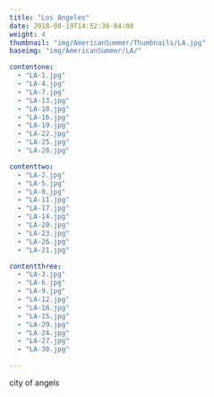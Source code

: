 ```yaml
---
title: "Los Angeles"
date: 2018-08-19T14:52:38-04:00
weight: 4
thumbnail: "img/AmericanSummer/Thumbnails/LA.jpg"
baseimg: "img/AmericanSummer/LA/"

contentone:
  - "LA-1.jpg"
  - "LA-4.jpg"
  - "LA-7.jpg"
  - "LA-13.jpg"
  - "LA-10.jpg"
  - "LA-16.jpg"
  - "LA-19.jpg"
  - "LA-22.jpg"
  - "LA-25.jpg"
  - "LA-28.jpg"

contenttwo:
  - "LA-2.jpg"
  - "LA-5.jpg"
  - "LA-8.jpg"
  - "LA-11.jpg"
  - "LA-17.jpg"
  - "LA-14.jpg"
  - "LA-20.jpg"
  - "LA-23.jpg"
  - "LA-26.jpg"
  - "LA-21.jpg"

contentthree:
  - "LA-3.jpg"
  - "LA-6.jpg"
  - "LA-9.jpg"
  - "LA-12.jpg"
  - "LA-18.jpg"
  - "LA-15.jpg"
  - "LA-29.jpg"
  - "LA-24.jpg"
  - "LA-27.jpg"
  - "LA-30.jpg"

---
```


city of angels
